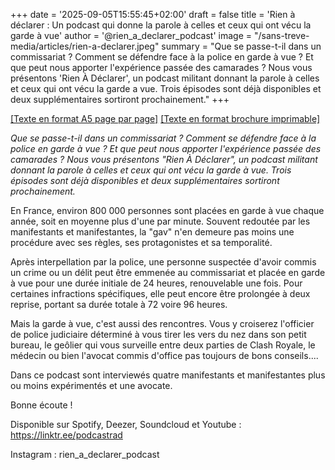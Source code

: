+++
date = '2025-09-05T15:55:45+02:00'
draft = false
title = 'Rien à déclarer : Un podcast qui donne la parole à celles et ceux qui ont vécu la garde à vue'
author = '@rien_a_declarer_podcast'
image = "/sans-treve-media/articles/rien-a-declarer.jpeg"
summary = "Que se passe-t-il dans un commissariat ? Comment se défendre face à la police en garde à vue ? Et que peut nous apporter l'expérience passée des camarades ? Nous vous présentons 'Rien À Déclarer', un podcast militant donnant la parole à celles et ceux qui ont vécu la garde a vue. Trois épisodes sont déjà disponibles et deux supplémentaires sortiront prochainement."
+++

[[Texte en format A5 page par page]](/sans-treve-media/articles/brochure-rad.pdf)
[[Texte en format brochure imprimable]](/sans-treve-media/articles/brochure-rad-impression.pdf)

*Que se passe-t-il dans un commissariat ? Comment se défendre face à la police en garde à vue ? Et que peut nous apporter l'expérience passée des camarades ? Nous vous présentons "Rien À Déclarer", un podcast militant donnant la parole à celles et ceux qui ont vécu la garde à vue. Trois épisodes sont déjà disponibles et deux supplémentaires sortiront prochainement.*

En France, environ 800 000 personnes sont placées en garde à vue chaque année, soit en moyenne plus d'une par minute. Souvent redoutée par les manifestants et manifestantes, la "gav" n'en demeure pas moins une procédure avec ses règles, ses protagonistes et sa temporalité.

Après interpellation par la police, une personne suspectée d'avoir commis un crime ou un délit peut être emmenée au commissariat et placée en garde à vue pour une durée initiale de 24 heures, renouvelable une fois. Pour certaines infractions spécifiques, elle peut encore être prolongée à deux reprise, portant sa durée totale à 72 voire 96 heures.

Mais la garde à vue, c'est aussi des rencontres. Vous y croiserez l'officier de police judiciaire déterminé à vous tirer les vers du nez dans son petit bureau, le geôlier qui vous surveille entre deux parties de Clash Royale, le médecin ou bien l'avocat commis d'office pas toujours de bons conseils....

Dans ce podcast sont interviewés quatre manifestants et manifestantes plus ou moins expérimentés et une avocate.

Bonne écoute !

Disponible sur Spotify, Deezer, Soundcloud et Youtube : https://linktr.ee/podcastrad

Instagram : rien_a_declarer_podcast
